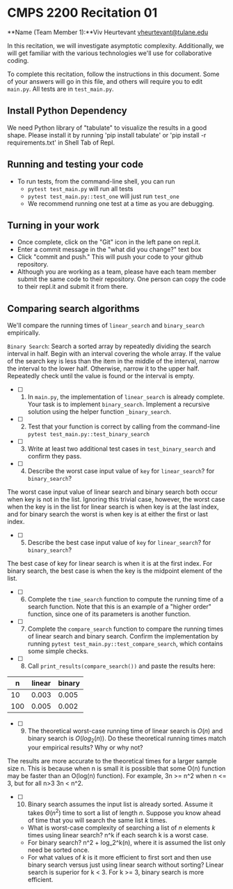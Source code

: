 # CMPS 2200  Recitation 01

**Name (Team Member 1):**Viv Heurtevant vheurtevant@tulane.edu


In this recitation, we will investigate asymptotic complexity. Additionally, we will get familiar with the various technologies we'll use for collaborative coding.

To complete this recitation, follow the instructions in this document. Some of your answers will go in this file, and others will require you to edit `main.py`. All tests are in `test_main.py`.

## Install Python Dependency

We need Python library of "tabulate" to visualize the results in a good shape. Please install it by running 'pip install tabulate' or 'pip install -r requirements.txt' in Shell Tab of Repl.  

## Running and testing your code

- To run tests, from the command-line shell, you can run
  + `pytest test_main.py` will run all tests
  + `pytest test_main.py::test_one` will just run `test_one`
  + We recommend running one test at a time as you are debugging.

## Turning in your work

- Once complete, click on the "Git" icon in the left pane on repl.it.
- Enter a commit message in the "what did you change?" text box
- Click "commit and push." This will push your code to your github repository.
- Although you are working as a team, please have each team member submit the same code to their repository. One person can copy the code to their repl.it and submit it from there.

## Comparing search algorithms

We'll compare the running times of `linear_search` and `binary_search` empirically.

`Binary Search`: Search a sorted array by repeatedly dividing the search interval in half. Begin with an interval covering the whole array. If the value of the search key is less than the item in the middle of the interval, narrow the interval to the lower half. Otherwise, narrow it to the upper half. Repeatedly check until the value is found or the interval is empty.

- [ ] 1. In `main.py`, the implementation of `linear_search` is already complete. Your task is to implement `binary_search`. Implement a recursive solution using the helper function `_binary_search`. 

- [ ] 2. Test that your function is correct by calling from the command-line `pytest test_main.py::test_binary_search`

- [ ] 3. Write at least two additional test cases in `test_binary_search` and confirm they pass.

- [ ] 4. Describe the worst case input value of `key` for `linear_search`? for `binary_search`? 

The worst case input value of linear search and binary search both occur when key is not in the list. Ignoring this trivial case, however, the worst case when the key is in the list for linear search is when key is at the last index, and for binary search the worst is when key is at either the first or last index.

- [ ] 5. Describe the best case input value of `key` for `linear_search`? for `binary_search`?
      
The best case of key for linear search is when it is at the first index. For binary search, the best case is when the key is the midpoint element of the list. 



- [ ] 6. Complete the `time_search` function to compute the running time of a search function. Note that this is an example of a "higher order" function, since one of its parameters is another function.

- [ ] 7. Complete the `compare_search` function to compare the running times of linear search and binary search. Confirm the implementation by running `pytest test_main.py::test_compare_search`, which contains some simple checks.

- [ ] 8. Call `print_results(compare_search())` and paste the results here:

|   n |   linear |   binary |
|-----|----------|----------|
|  10 |    0.003 |    0.005 |
| 100 |    0.005 |    0.002 |

- [ ] 9. The theoretical worst-case running time of linear search is $O(n)$ and binary search is $O(log_2(n))$. Do these theoretical running times match your empirical results? Why or why not?

The results are more accurate to the theoretical times for a larger sample size n. This is because when n is small it is possible that some O(n) function may be faster than an O(log(n) function). For example, 3n >= n^2 when n <= 3, but for all n>3 3n < n^2. 

- [ ] 10. Binary search assumes the input list is already sorted. Assume it takes $\Theta(n^2)$ time to sort a list of length $n$. Suppose you know ahead of time that you will search the same list $k$ times. 
  + What is worst-case complexity of searching a list of $n$ elements $k$ times using linear search? n^k if each search k is a worst case.
  + For binary search? n^2 + log_2^k(n), where it is assumed the list only need be sorted once.
  + For what values of $k$ is it more efficient to first sort and then use binary search versus just using linear search without sorting? Linear search is superior for k < 3. For k >= 3, binary search is more efficient. 
    

